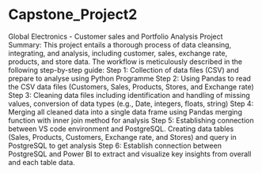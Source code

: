 # Capstone_Project2
Global Electronics - Customer sales and Portfolio Analysis
Project Summary: This project entails a thorough process of data cleansing, integrating, and analysis, including customer, sales, exchange rate, products, and store data. The workflow is meticulously described in the following step-by-step guide:
Step 1: Collection of data files (CSV) and prepare to analyse using Python Programme 
Step 2: Using Pandas to read the CSV data files (Customers, Sales, Products, Stores, and Exchange rate) 
Step 3: Cleaning data files including identification and handling of missing values, conversion of data types (e.g., Date, integers, floats, string)
Step 4: Merging all cleaned data into a single data frame using Pandas merging function with inner join method for analysis
Step 5: Establishing connection between VS code environment and PostgreSQL. Creating data tables (Sales, Products, Customers, Exchange rate, and Stores) and query in PostgreSQL to get analysis 
Step 6: Establish connection between PostgreSQL and Power BI to extract and visualize key insights from overall and each table data.
